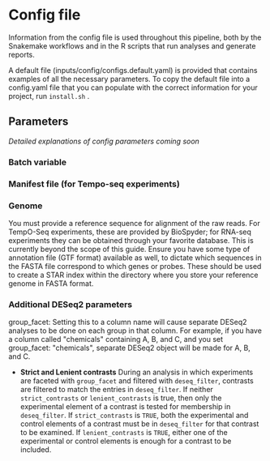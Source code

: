 # Config file

Information from the config file is used throughout this pipeline, both by the Snakemake workflows and in the R scripts that run analyses and generate reports. 

A default file (inputs/config/configs.default.yaml) is provided that contains examples of all the necessary parameters. To copy the default file into a config.yaml file that you can populate with the correct information for your project, run `install.sh` .



## Parameters

*Detailed explanations of config parameters coming soon* 

### Batch variable

### Manifest file (for Tempo-seq experiments)



### Genome

You must provide a reference sequence for alignment of the raw reads. For TempO-Seq experiments, these are provided by BioSpyder; for RNA-seq experiments they can be obtained through your favorite database. This is currently beyond the scope of this guide. Ensure you have some type of annotation file (GTF format) available as well, to dictate which sequences in the FASTA file correspond to which genes or probes. These should be used to create a STAR index within the directory where you store your reference genome in FASTA format.


### Additional DESeq2 parameters

group_facet:
Setting this to a column name will cause separate DESeq2 analyses to be done on each group in that column. For example, if you have a column called "chemicals" containing A, B, and C, and you set group_facet: "chemicals", separate DESeq2 object will be made for A, B, and C.


* **Strict and Lenient contrasts** During an analysis in which experiments are faceted with `group_facet` and filtered with `deseq_filter`, contrasts are filtered to match the entries in `deseq_filter`. If neither `strict_contrasts` or `lenient_contrasts` is true, then only the experimental element of a contrast is tested for membership in `deseq_filter`. If `strict_contrasts` is `TRUE`, both the experimental and control elements of a contrast must be in `deseq_filter` for that contrast to be examined. If `lenient_contrasts` is `TRUE`, either one of the experimental or control elements is enough for a contrast to be included.